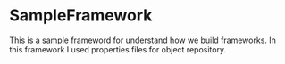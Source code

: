 # SampleFramework
This is a sample frameword for understand how we build frameworks.
In this framework I used properties files for object repository.
